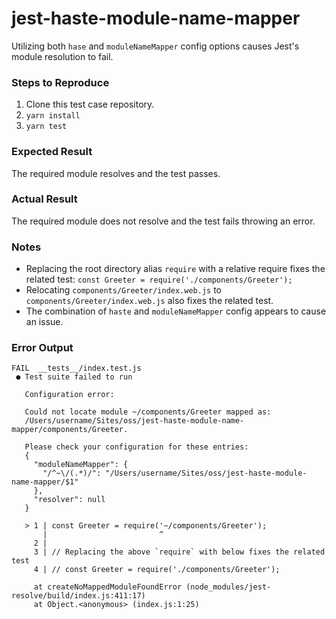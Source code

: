 # jest-haste-module-name-mapper

Utilizing both `hase` and `moduleNameMapper` config options causes Jest's module resolution to fail.

### Steps to Reproduce

1. Clone this test case repository.
1. `yarn install`
1. `yarn test`

### Expected Result

The required module resolves and the test passes.

### Actual Result

The required module does not resolve and the test fails throwing an error.

### Notes

* Replacing the root directory alias `require` with a relative require fixes the related test: `const Greeter = require('./components/Greeter');`
* Relocating `components/Greeter/index.web.js` to `components/Greeter/index.web.js` also fixes the related test.
* The combination of `haste` and `moduleNameMapper` config appears to cause an issue.

### Error Output

```
FAIL  __tests__/index.test.js
 ● Test suite failed to run

   Configuration error:

   Could not locate module ~/components/Greeter mapped as:
   /Users/username/Sites/oss/jest-haste-module-name-mapper/components/Greeter.

   Please check your configuration for these entries:
   {
     "moduleNameMapper": {
       "/^~\/(.*)/": "/Users/username/Sites/oss/jest-haste-module-name-mapper/$1"
     },
     "resolver": null
   }

   > 1 | const Greeter = require('~/components/Greeter');
       |                         ^
     2 |
     3 | // Replacing the above `require` with below fixes the related test
     4 | // const Greeter = require('./components/Greeter');

     at createNoMappedModuleFoundError (node_modules/jest-resolve/build/index.js:411:17)
     at Object.<anonymous> (index.js:1:25)
```
